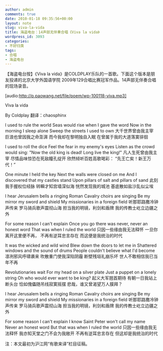 ```yaml
---
author: admin
comments: true
date: 2010-01-18 09:35:56+00:00
layout: note
slug: viva-la-vida
title: 海盗电台：14声部无伴奏合唱《Viva la vida》
wordpress_id: 3093
categories:
- 不好归类
tags:
- 合唱
- 海盗电台
---
```


【海盗电台按】《Viva la vida》是COLDPLAY乐队的一首歌。下面这个版本是朋友投递的北京大学外国语学院 2009年129合唱比赛冠军作品。14声部无伴奏合唱的现场录音。

[audio:http://p.paowang.net/file/poem/wp-100118-viva.mp3]

Viva la vida

By Coldplay
翻译：chaosphinx 

I used to rule the world
Seas would rise when I gave the word
Now in the morning I sleep alone
Sweep the streets I used to own
大千世界曾由我主宰
巨浪也曾因我之命澎湃
而今我却在黎明独自入眠
在曾属于我的大道落寞徘徊

I used to roll the dice
Feel the fear in my enemy's eyes
Listen as the crowd would sing:
"Now the old king is dead! Long live the king!"
凡人生死曾由我主宰
尽情品味惊恐在死敌瞳孔绽开
欣然倾听百姓高歌喝彩：
“先王亡矣！新王万代！”

One minute I held the key
Next the walls were closed on me
And I discovered that my castles stand
Upon pillars of salt and pillars of sand
此刻我手握权位经脉
转瞬才知宫墙深似海
恍然发现我的城池
基底散如盐沙乱似尘埃

I hear Jerusalem bells a ringing
Roman Cavalry choirs are singing
Be my mirror my sword and shield
My missionaries in a foreign field
听那耶路撒冷钟声传来
罗马骑兵歌声震彻山海
担当我的明镜，利剑和盾牌
我的传教士屹立边疆之外

For some reason I can't explain
Once you go there was never,
never an honest word
That was when I ruled the world
只因一些缘由我无法释怀
一旦你离开这里便不再，
不再有逆耳忠言存在
而这便是我统治的时代

It was the wicked and wild wind
Blew down the doors to let me in
Shattered windows and the sound of drums
People couldn't believe what I'd become
凛冽邪风呼啸袭来
吹散重门使我深陷阴霾
断壁残垣礼崩乐坏
世人不敢相信我已当年不再

Revolutionaries wait
For my head on a silver plate
Just a puppet on a lonely string
Oh who would ever want to be king?
起义大军翘首期待
有朝一日我站上断头台
恰如傀儡随吊线寂寞摇摆
悲哉，谁又曾渴望万人膜拜？

I hear Jerusalem bells a ringing
Roman Cavalry choirs are singing
Be my mirror my sword and shield
My missionaries in a foreign field
听那耶路撒冷钟声传来
罗马骑兵歌声震彻山海
担当我的明镜，利剑和盾牌
我的传教士屹立边疆之外

For some reason I can't explain
I know Saint Peter won't call my name
Never an honest word
But that was when I ruled the world
只因一些缘由我无法释怀
我亦知天堂之门不会为我敞开
不再有逆耳忠言存在
但这却是我统治的时代


注：本文最初为沪江网“有歌来译”栏目征稿。

